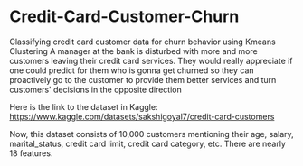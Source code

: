# Credit-Card-Customer-Churn
Classifying credit card customer data for churn behavior using Kmeans Clustering
A manager at the bank is disturbed with more and more customers leaving their credit card services. They would really appreciate if one could predict for them who is gonna get churned so they can proactively go to the customer to provide them better services and turn customers' decisions in the opposite direction

Here is the link to the dataset in Kaggle:
https://www.kaggle.com/datasets/sakshigoyal7/credit-card-customers

Now, this dataset consists of 10,000 customers mentioning their age, salary, marital_status, credit card limit, credit card category, etc. There are nearly 18 features.
